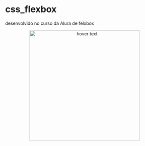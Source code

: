 # css_flexbox
desenvolvido no curso da Alura de felxbox


<p align="center">
  <img src="img/layouts/alurinha-layout-desktop" width="350" title="hover text">
 
</p>






